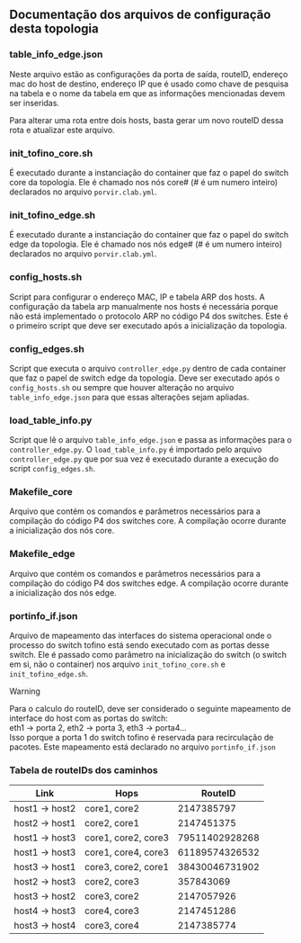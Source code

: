 
## Documentação dos arquivos de configuração desta topologia

### table_info_edge.json

Neste arquivo estão as configurações da porta de saída, routeID, endereço mac do host de destino, endereço IP que é usado como chave de pesquisa na tabela e o nome da tabela em que as informações mencionadas devem ser inseridas.

Para alterar uma rota entre dois hosts, basta gerar um novo routeID dessa rota e atualizar este arquivo.

### init_tofino_core.sh

É executado durante a instanciação do container que faz o papel do switch core da topologia. Ele é chamado nos nós core# (# é um numero inteiro) declarados no arquivo `porvir.clab.yml`.

### init_tofino_edge.sh

É executado durante a instanciação do container que faz o papel do switch edge da topologia. Ele é chamado nos nós edge# (# é um numero inteiro) declarados no arquivo `porvir.clab.yml`.

### config_hosts.sh

Script para configurar o endereço MAC, IP e tabela ARP dos hosts. A configuração da tabela arp manualmente nos hosts é necessária porque não está implementado o protocolo ARP no código P4 dos switches. Este é o primeiro script que deve ser executado após a inicialização da topologia.

### config_edges.sh

Script que executa o arquivo `controller_edge.py` dentro de cada container que faz o papel de switch edge da topologia. Deve ser executado após o `config_hosts.sh` ou sempre que houver alteração no arquivo `table_info_edge.json` para que essas alterações sejam apliadas. 

### load_table_info.py

Script que lê o arquivo `table_info_edge.json` e passa as informações para o `controller_edge.py`. O `load_table_info.py` é importado pelo arquivo `controller_edge.py` que por sua vez é executado durante a execução do script `config_edges.sh`.

### Makefile_core

Arquivo que contém os comandos e parâmetros necessários para a compilação do código P4 dos switches core. A compilação ocorre durante a inicialização dos nós core.

### Makefile_edge

Arquivo que contém os comandos e parâmetros necessários para a compilação do código P4 dos switches edge. A compilação ocorre durante a inicialização dos nós edge.

### portinfo_if.json

Arquivo de mapeamento das interfaces do sistema operacional onde o processo do switch tofino está sendo executado com as portas desse switch. Ele é passado como parâmetro na inicialização do switch (o switch em si, não o container) nos arquivo `init_tofino_core.sh` e `init_tofino_edge.sh`.

> [!WARNING]  
> Para o calculo do routeID, deve ser considerado o seguinte mapeamento de interface do host com as portas do switch:  
> eth1 -> porta 2, eth2 -> porta 3, eth3 -> porta4...  
> Isso porque a porta 1 do switch tofino é reservada para recirculação de pacotes. Este mapeamento está declarado no arquivo `portinfo_if.json`

### Tabela de routeIDs dos caminhos

| Link | Hops | RouteID |
| ---- | ---- | ------- |
| host1 -> host2 | core1, core2 |  2147385797 |
| host2 -> host1 | core2, core1 | 2147451375 |
| host1 -> host3 | core1, core2, core3 | 79511402928268 |
| host1 -> host3 | core1, core4, core3 | 61189574326532 |
| host3 -> host1 | core3, core2, core1 | 38430046731902 |
| host2 -> host3 | core2, core3 | 357843069 |
| host3 -> host2 | core3, core2 | 2147057926 |
| host4 -> host3 | core4, core3 | 2147451286 |
| host3 -> host4 | core3, core4 | 2147385774 |
